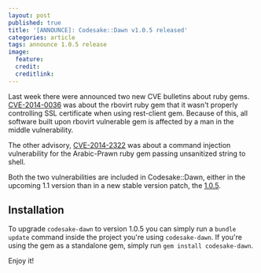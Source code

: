 ```yaml
---
layout: post
published: true
title: '[ANNOUNCE]: Codesake::Dawn v1.0.5 released'
categories: article
tags: announce 1.0.5 release
image:
  feature:
  credit:
  creditlink:
---
```


Last week there were announced two new CVE bulletins about ruby gems.
[CVE-2014-0036](http://seclists.org/oss-sec/2014/q1/509) was about the rbovirt
ruby gem that it wasn't properly controlling SSL certificate when using
rest-client gem. Because of this, all software built upon rbovirt vulnerable
gem is affected by a man in the middle vulnerability.

The other advisory,
[CVE-2014-2322](http://packetstormsecurity.com/files/125679/Ruby-Gem-Arabic-Prawn-0.0.1-Command-Injection.html)
was about a command injection vulnerability for the Arabic-Prawn ruby gem
passing unsanitized string to shell.

Both the two vulnerabilities are included in Codesake::Dawn, either in the
upcoming 1.1 version than in a new stable version patch, the
[1.0.5](https://github.com/codesake/codesake-dawn/commit/53607818361573597e56bf93f55a0e9de015a4d0).

## Installation

To upgrade ```codesake-dawn``` to version 1.0.5 you can simply run a ```bundle
update``` command inside the project you're using ```codesake-dawn```. If
you're using the gem as a standalone gem, simply run ```gem install
codesake-dawn```.

Enjoy it!
